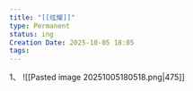 ```yaml
---
title: "[[炫耀]]"
type: Permanent
status: ing
Creation Date: 2025-10-05 18:05
tags:
---
```

1、
![[Pasted image 20251005180518.png|475]]
